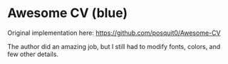 # Awesome CV (blue)

Original implementation here: <https://github.com/posquit0/Awesome-CV>

The author did an amazing job, but I still had to modify
fonts, colors, and few other details.
